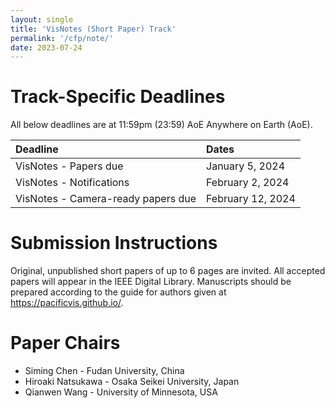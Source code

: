 ```yaml
---
layout: single
title: 'VisNotes (Short Paper) Track'
permalink: '/cfp/note/'
date: 2023-07-24
---
```


# Track-Specific Deadlines

All below deadlines are at 11:59pm (23:59) AoE Anywhere on Earth (AoE).

| Deadline | Dates |
| :------- | :---- |
VisNotes - Papers due | January 5, 2024
VisNotes - Notifications | February 2, 2024
VisNotes - Camera-ready papers due | February 12, 2024

# Submission Instructions

Original, unpublished short papers of up to 6 pages are invited. All accepted papers will appear in the IEEE Digital Library. Manuscripts should be prepared according to the guide for authors given at https://pacificvis.github.io/.

# Paper Chairs

- Siming Chen - Fudan University, China
- Hiroaki Natsukawa - Osaka Seikei University, Japan
- Qianwen Wang - University of Minnesota, USA

